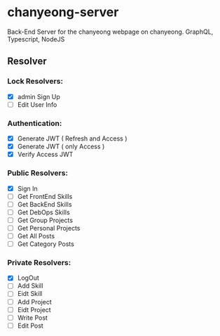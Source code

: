 # chanyeong-server

Back-End Server for the chanyeong webpage on chanyeong. GraphQL, Typescript, NodeJS

## Resolver

### Lock Resolvers:

- [x]  admin Sign Up
- [ ]  Edit User Info

### Authentication:

- [x]  Generate JWT ( Refresh and Access )
- [x]  Generate JWT ( only Access )
- [x]  Verify Access JWT

### Public Resolvers:

- [x]  Sign In
- [ ]  Get FrontEnd Skills
- [ ]  Get BackEnd Skills
- [ ]  Get DebOps Skills
- [ ]  Get Group Projects
- [ ]  Get Personal Projects
- [ ]  Get All Posts
- [ ]  Get Category Posts

### Private Resolvers:

- [x]  LogOut
- [ ]  Add Skill
- [ ]  Eidt Skill
- [ ]  Add Project
- [ ]  Eidt Project
- [ ]  Write Post
- [ ]  Edit Post